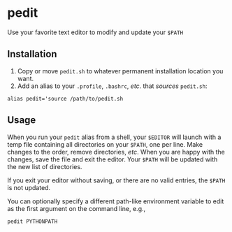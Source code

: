 # pedit
Use your favorite text editor to modify and update your `$PATH`

## Installation

1. Copy or move `pedit.sh` to whatever permanent installation location you want.
2. Add an alias to your `.profile`, `.bashrc`, *etc*. that *sources* `pedit.sh`:

```
alias pedit='source /path/to/pedit.sh
```

## Usage

When you run your `pedit` alias from a shell, your `$EDITOR` will launch with a
temp file containing all directories on your `$PATH`, one per line. Make changes to the
order, remove directories, *etc*. When you are happy with the changes, save the
file and exit the editor. Your `$PATH` will be updated with the new list of
directories.

If you exit your editor without saving, or there are no valid entries, the
`$PATH` is not updated.

You can optionally specify a different path-like environment variable to edit as the
first argument on the command line, e.g.,

    pedit PYTHONPATH
